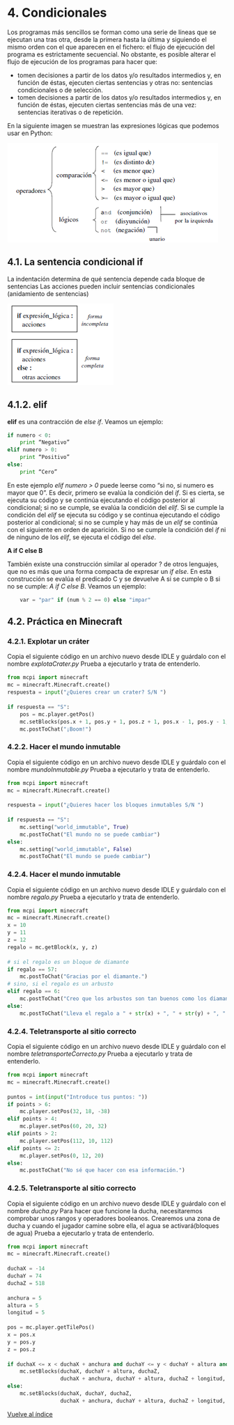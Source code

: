 # 4. Condicionales

Los programas más sencillos se forman como una serie de líneas que se ejecutan una tras otra, desde la primera hasta la última y siguiendo el mismo orden con el que aparecen en el fichero: el flujo de ejecución del programa es estrictamente secuencial.
No obstante, es posible alterar el flujo de ejecución de los programas para hacer que:

* tomen decisiones a partir de los datos y/o resultados intermedios y, en función de éstas, ejecuten ciertas sentencias y otras no: sentencias condicionales o de selección.
* tomen decisiones a partir de los datos y/o resultados intermedios y, en función de éstas, ejecuten ciertas sentencias más de una vez: sentencias iterativas o de repetición.

En la siguiente imagen se muestran las expresiones lógicas que podemos usar en Python: 

![](python/exprLogicas.png)

## 4.1. La sentencia condicional if

La indentación determina de qué sentencia depende cada bloque de sentencias
Las acciones pueden incluir sentencias condicionales (anidamiento de sentencias) 

![](python/IF.png)

## 4.1.2. elif

**elif** es una contracción de *else if*. Veamos un ejemplo:

```python
if numero < 0:
	print “Negativo”
elif numero > 0:
	print “Positivo”
else:
	print “Cero”
```

En este ejemplo *elif numero > 0* puede leerse como “si no, si numero es mayor que 0”. Es decir, primero se evalúa la condición del *if*. Si es cierta, se ejecuta su código y se continúa ejecutando el código posterior al condicional; si no se cumple, se evalúa la condición del *elif*. Si se cumple la condición del *elif* se ejecuta su código y se continua ejecutando el código posterior al condicional; si no se cumple y hay más de un *elif* se continúa con el siguiente en orden de aparición. Si no se cumple la condición del *if* ni de ninguno de los *elif*, se ejecuta el código del *else*.


**A if C else B**

También existe una construcción similar al operador ? de otros lenguajes, que no es más que una forma compacta de expresar un *if else*. En esta construcción se evalúa el predicado C y se devuelve A si se cumple o B si no se cumple: *A if C else B*. Veamos un ejemplo:

```python
    var = "par" if (num % 2 == 0) else "impar" 
```

## 4.2. Práctica en Minecraft

### 4.2.1. Explotar un cráter

Copia el siguiente código en un archivo nuevo desde IDLE y guárdalo con el nombre *explotaCrater.py*
Prueba a ejecutarlo y trata de entenderlo.

```python
from mcpi import minecraft
mc = minecraft.Minecraft.create()
respuesta = input("¿Quieres crear un crater? S/N ")

if respuesta == "S":
    pos = mc.player.getPos()
    mc.setBlocks(pos.x + 1, pos.y + 1, pos.z + 1, pos.x - 1, pos.y - 1, pos.z - 1, 0)
    mc.postToChat("¡Boom!")
```

### 4.2.2. Hacer el mundo inmutable

Copia el siguiente código en un archivo nuevo desde IDLE y guárdalo con el nombre *mundoInmutable.py*
Prueba a ejecutarlo y trata de entenderlo.

```python
from mcpi import minecraft
mc = minecraft.Minecraft.create()

respuesta = input("¿Quieres hacer los bloques inmutables S/N ")

if respuesta == "S":
    mc.setting("world_immutable", True)
    mc.postToChat("El mundo no se puede cambiar")
else:
    mc.setting("world_immutable", False)
    mc.postToChat("El mundo se puede cambiar")
```

### 4.2.4. Hacer el mundo inmutable

Copia el siguiente código en un archivo nuevo desde IDLE y guárdalo con el nombre *regalo.py*
Prueba a ejecutarlo y trata de entenderlo.

```python
from mcpi import minecraft
mc = minecraft.Minecraft.create()
x = 10
y = 11
z = 12
regalo = mc.getBlock(x, y, z)

# si el regalo es un bloque de diamante
if regalo == 57:
    mc.postToChat("Gracias por el diamante.")
# sino, si el regalo es un arbusto
elif regalo == 6:
    mc.postToChat("Creo que los arbustos son tan buenos como los diamantes...")
else:
    mc.postToChat("Lleva el regalo a " + str(x) + ", " + str(y) + ", " + str(z))
```

### 4.2.4. Teletransporte al sitio correcto

Copia el siguiente código en un archivo nuevo desde IDLE y guárdalo con el nombre *teletransporteCorrecto.py*
Prueba a ejecutarlo y trata de entenderlo.

```python
from mcpi import minecraft
mc = minecraft.Minecraft.create()

puntos = int(input("Introduce tus puntos: "))
if points > 6:
    mc.player.setPos(32, 18, -38)
elif points > 4:
    mc.player.setPos(60, 20, 32)
elif points > 2:
    mc.player.setPos(112, 10, 112)
elif points <= 2:
    mc.player.setPos(0, 12, 20)
else:
    mc.postToChat("No sé que hacer con esa información.")
```

### 4.2.5. Teletransporte al sitio correcto

Copia el siguiente código en un archivo nuevo desde IDLE y guárdalo con el nombre *ducha.py*
Para hacer que funcione la ducha, necesitaremos comprobar unos rangos y operadores booleanos. 
Crearemos una zona de ducha y cuando el jugador camine sobre ella, el agua se activará(bloques de agua)
Prueba a ejecutarlo y trata de entenderlo.

```python
from mcpi import minecraft
mc = minecraft.Minecraft.create()

duchaX = -14
duchaY = 74
duchaZ = 518

anchura = 5
altura = 5
longitud = 5

pos = mc.player.getTilePos()
x = pos.x
y = pos.y
z = pos.z

if duchaX <= x < duchaX + anchura and duchaY <= y < duchaY + altura and duchaZ <= z < duchaZ + longitud:
    mc.setBlocks(duchaX, duchaY + altura, duchaZ,
                 duchaX + anchura, duchaY + altura, duchaZ + longitud, 8)
else:
    mc.setBlocks(duchaX, duchaY, duchaZ,
                 duchaX + anchura, duchaY + altura, duchaZ + longitud, 0)
```

[Vuelve al índice](https://jolosan.github.io/minecraft/aprende.html)
